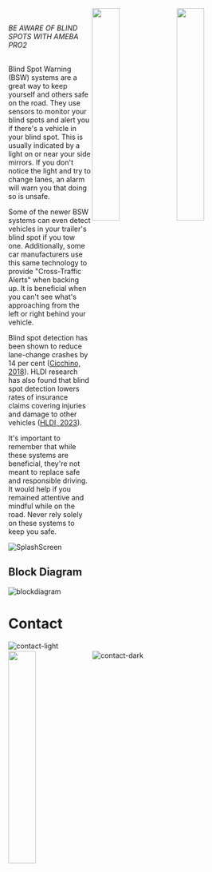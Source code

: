 
<img align="right" width="33%" src="https://github.com/ajsb85/blindspot.ai/assets/663460/19fa4733-2b5a-4699-b5db-78367e3f71b8#gh-dark-mode-only">
<img align="right" width="33%" src="https://github.com/ajsb85/blindspot.ai/assets/663460/1b8951f0-74da-44f2-9593-2e24f2d209d1#gh-light-mode-only">

<br/>

_BE AWARE OF BLIND SPOTS WITH AMEBA PRO2_
<br/>
<br/>

<img align="left" width="33%" src="https://github.com/ajsb85/blindspot.ai/assets/663460/93906aad-ab88-47d5-b259-ae3d605b0889">
Blind Spot Warning (BSW) systems are a great way to keep yourself and others safe on the road. They use sensors to monitor your blind spots and alert you if there's a vehicle in your blind spot. This is usually indicated by a light on or near your side mirrors. If you don't notice the light and try to change lanes, an alarm will warn you that doing so is unsafe.

Some of the newer BSW systems can even detect vehicles in your trailer's blind spot if you tow one. Additionally, some car manufacturers use this same technology to provide "Cross-Traffic Alerts" when backing up. It is beneficial when you can't see what's approaching from the left or right behind your vehicle.

Blind spot detection has been shown to reduce lane-change crashes by 14 per cent ([Cicchino, 2018](https://www.iihs.org/topics/bibliography/ref/2143)). HLDI research has also found that blind spot detection lowers rates of insurance claims covering injuries and damage to other vehicles ([HLDI, 2023](https://www.iihs.org/media/d391f0fa-2c92-4308-a27f-c93d60757e55/3VeIsw/HLDI%20Research/Collisions%20avoidance%20features/40-04-compendium.pdf)).

It's important to remember that while these systems are beneficial, they're not meant to replace safe and responsible driving. It would help if you remained attentive and mindful while on the road. Never rely solely on these systems to keep you safe.

![SplashScreen](https://github.com/ajsb85/blindspot.ai/assets/663460/901bc5ec-d6a2-4326-a9ab-95978202a5f5)

## Block Diagram

![blockdiagram](https://github.com/ajsb85/blindspot.ai/assets/663460/d6b9d73a-9b77-4671-b250-491c3e11d41e)

# Contact

![contact-light](https://github.com/ajsb85/blindspot.ai/assets/663460/e72b7be7-f23f-4f06-9fc0-5a4037d89a28.png#gh-light-mode-only)
![contact-dark](https://github.com/ajsb85/blindspot.ai/assets/663460/11370665-c6cd-4e60-be02-ccf897a4e234.png#gh-dark-mode-only)
